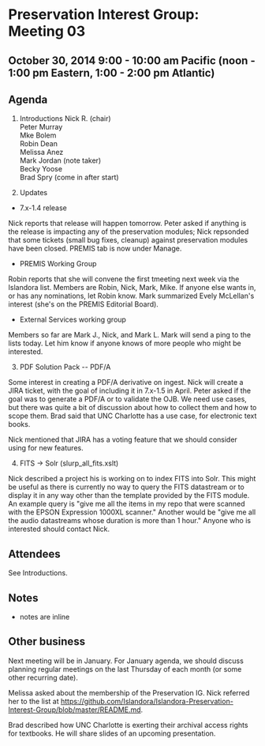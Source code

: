 # Preservation Interest Group: Meeting 03

## October 30, 2014 9:00 - 10:00 am Pacific (noon - 1:00 pm Eastern, 1:00 - 2:00 pm Atlantic)

## Agenda

1. Introductions
Nick R. (chair)  
Peter Murray  
Mke Bolem  
Robin Dean  
Melissa Anez  
Mark Jordan (note taker)  
Becky Yoose  
Brad Spry (come in after start)  

2. Updates
  * 7.x-1.4 release
 
Nick reports that release will happen tomorrow. Peter asked if anything is the release is impacting any of the preservation modules; Nick repsonded that some tickets (small bug fixes, cleanup) against preservation modules have been closed. PREMIS tab is now under Manage.

  * PREMIS Working Group
 
Robin reports that she will convene the first tmeeting next week via the Islandora list. Members are Robin, Nick, Mark, Mike. If anyone else wants in, or has any nominations, let Robin know. Mark summarized Evely McLellan's interest (she's on the PREMIS Editorial Board).
  
  * External Services working group

Members so far are Mark J., Nick, and Mark L. Mark will send a ping to the lists today. Let him know if anyone knows of more people who might be interested.

3. PDF Solution Pack -- PDF/A

Some interest in creating a PDF/A derivative on ingest. Nick will create a JIRA ticket, with the goal of including it in 7.x-1.5 in April. Peter asked if the goal was to generate a PDF/A or to validate the OJB. We need use cases, but there was quite a bit of discussion about how to collect them and how to scope them. Brad said that UNC Charlotte has a use case, for electronic text books.

Nick mentioned that JIRA has a voting feature that we should consider using for new features.

4. FITS -> Solr (slurp_all_fits.xslt)

Nick described a project his is working on to index FITS into Solr. This might be useful as there is currently no way to query the FITS datastream or to display it in any way other than the template provided by the FITS module. An example query is "give me all the items in my repo that were scanned with the EPSON Expression 1000XL scanner." Another would be "give me all the audio datastreams whose duration is more than 1 hour." Anyone who is interested should contact Nick.

## Attendees

See Introductions.

## Notes

* notes are inline

## Other business

Next meeting will be in January. For January agenda, we should discuss planning regular meetings on the last Thursday of each month (or some other recurring date).

Melissa asked about the membership of the Preservation IG. Nick referred her to the list at https://github.com/Islandora/Islandora-Preservation-Interest-Group/blob/master/README.md.

Brad described how UNC Charlotte is exerting their archival access rights for textbooks. He will share slides of an upcoming presentation.


